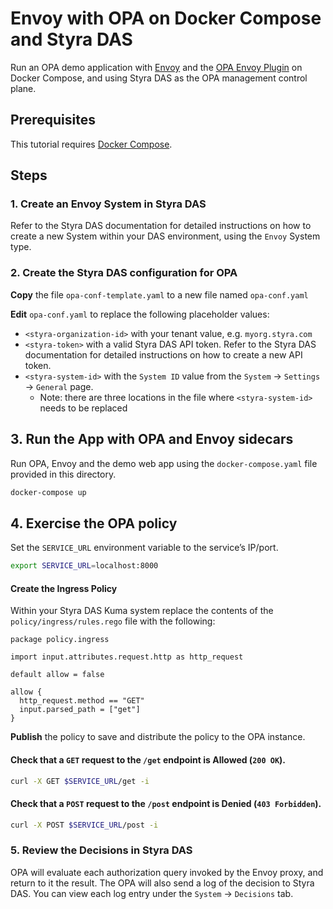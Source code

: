 # Envoy with OPA on Docker Compose and Styra DAS

Run an OPA demo application with [Envoy](https://www.envoyproxy.io/docs/envoy/latest/intro/what_is_envoy)
and the [OPA Envoy Plugin](https://www.openpolicyagent.org/docs/latest/envoy-introduction/) 
on Docker Compose, and using Styra DAS as the OPA management control plane.

## Prerequisites

This tutorial requires [Docker Compose](https://docs.docker.com/compose/install/).

## Steps

### 1. Create an Envoy System in Styra DAS

Refer to the Styra DAS documentation for detailed instructions on how to create a new System within your DAS environment, using the `Envoy` System type.

### 2. Create the Styra DAS configuration for OPA

**Copy** the file `opa-conf-template.yaml` to a new file named `opa-conf.yaml`

**Edit** `opa-conf.yaml` to replace the following placeholder values:
* `<styra-organization-id>` with your tenant value, e.g. `myorg.styra.com`
* `<styra-token>` with a valid Styra DAS API token. Refer to the Styra DAS documentation for detailed instructions on how to create a new API token.
* `<styra-system-id>` with the `System ID` value from the `System` -> `Settings` -> `General` page.
    * Note: there are three locations in the file where `<styra-system-id>` needs to be replaced

## 3. Run the App with OPA and Envoy sidecars

Run OPA, Envoy and the demo web app using the `docker-compose.yaml` file provided in this directory.

```sh
docker-compose up
```

## 4. Exercise the OPA policy

Set the `SERVICE_URL` environment variable to the service’s IP/port.

```sh
export SERVICE_URL=localhost:8000
```

#### Create the Ingress Policy

Within your Styra DAS Kuma system replace the contents of the `policy/ingress/rules.rego` file with the following:
```rego
package policy.ingress

import input.attributes.request.http as http_request

default allow = false

allow {
  http_request.method == "GET"
  input.parsed_path = ["get"]
}
```

**Publish** the policy to save and distribute the policy to the OPA instance.

#### Check that a `GET` request to the `/get` endpoint is **Allowed** (`200 OK`).

```sh
curl -X GET $SERVICE_URL/get -i
```

#### Check that a `POST` request to the `/post` endpoint is **Denied** (`403 Forbidden`).

```sh
curl -X POST $SERVICE_URL/post -i
```

### 5. Review the Decisions in Styra DAS

OPA will evaluate each authorization query invoked by the Envoy proxy, and return to it the result. The OPA will also send a log of the decision to Styra DAS. You can view each log entry under the `System` -> `Decisions` tab.
